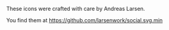 These icons were crafted with care by Andreas Larsen.

You find them at <https://github.com/larsenwork/social.svg.min>